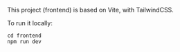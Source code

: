 
This project (frontend) is based on Vite, with TailwindCSS.

To run it locally:

```
cd frontend
npm run dev
```
